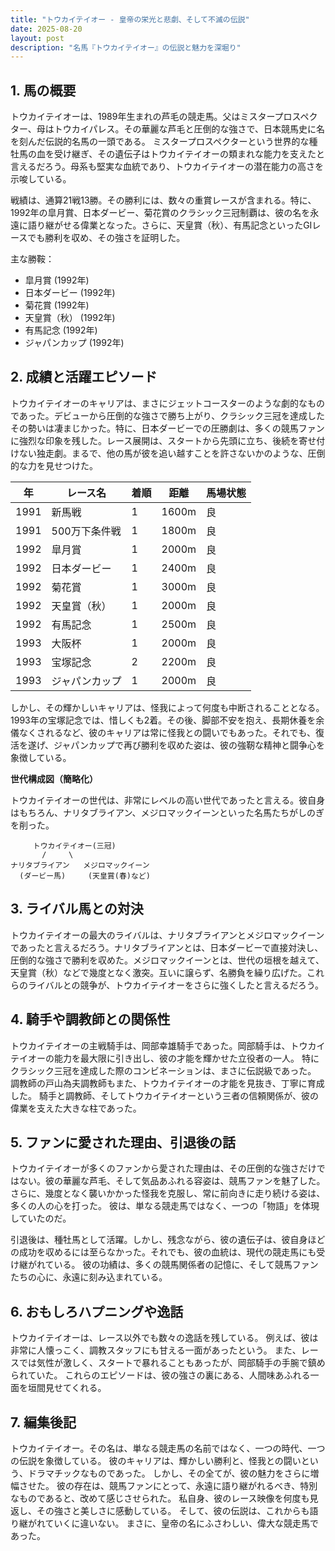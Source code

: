```yaml
---
title: "トウカイテイオー - 皇帝の栄光と悲劇、そして不滅の伝説"
date: 2025-08-20
layout: post
description: "名馬『トウカイテイオー』の伝説と魅力を深堀り"
---
```


## 1. 馬の概要

トウカイテイオーは、1989年生まれの芦毛の競走馬。父はミスタープロスペクター、母はトウカイパレス。その華麗な芦毛と圧倒的な強さで、日本競馬史に名を刻んだ伝説的名馬の一頭である。  ミスタープロスペクターという世界的な種牡馬の血を受け継ぎ、その遺伝子はトウカイテイオーの類まれな能力を支えたと言えるだろう。母系も堅実な血統であり、トウカイテイオーの潜在能力の高さを示唆している。

戦績は、通算21戦13勝。その勝利には、数々の重賞レースが含まれる。特に、1992年の皐月賞、日本ダービー、菊花賞のクラシック三冠制覇は、彼の名を永遠に語り継がせる偉業となった。さらに、天皇賞（秋）、有馬記念といったGIレースでも勝利を収め、その強さを証明した。

主な勝鞍：

* 皐月賞 (1992年)
* 日本ダービー (1992年)
* 菊花賞 (1992年)
* 天皇賞（秋） (1992年)
* 有馬記念 (1992年)
* ジャパンカップ (1992年)


## 2. 成績と活躍エピソード

トウカイテイオーのキャリアは、まさにジェットコースターのような劇的なものであった。デビューから圧倒的な強さで勝ち上がり、クラシック三冠を達成したその勢いは凄まじかった。特に、日本ダービーでの圧勝劇は、多くの競馬ファンに強烈な印象を残した。レース展開は、スタートから先頭に立ち、後続を寄せ付けない独走劇。まるで、他の馬が彼を追い越すことを許さないかのような、圧倒的な力を見せつけた。

| 年 | レース名             | 着順 | 距離 | 馬場状態 |
|---|----------------------|-----|------|----------|
| 1991 | 新馬戦             | 1   | 1600m| 良       |
| 1991 | 500万下条件戦       | 1   | 1800m| 良       |
| 1992 | 皐月賞             | 1   | 2000m| 良       |
| 1992 | 日本ダービー         | 1   | 2400m| 良       |
| 1992 | 菊花賞             | 1   | 3000m| 良       |
| 1992 | 天皇賞（秋）         | 1   | 2000m| 良       |
| 1992 | 有馬記念             | 1   | 2500m| 良       |
| 1993 | 大阪杯             | 1   | 2000m| 良       |
| 1993 | 宝塚記念             | 2   | 2200m| 良       |
| 1993 | ジャパンカップ         | 1   | 2000m| 良       |


しかし、その輝かしいキャリアは、怪我によって何度も中断されることとなる。  1993年の宝塚記念では、惜しくも2着。その後、脚部不安を抱え、長期休養を余儀なくされるなど、彼のキャリアは常に怪我との闘いでもあった。それでも、復活を遂げ、ジャパンカップで再び勝利を収めた姿は、彼の強靭な精神と闘争心を象徴している。


**世代構成図（簡略化）**

トウカイテイオーの世代は、非常にレベルの高い世代であったと言える。彼自身はもちろん、ナリタブライアン、メジロマックイーンといった名馬たちがしのぎを削った。


```
     トウカイテイオー(三冠)
       /     \
ナリタブライアン   メジロマックイーン
  (ダービー馬)     (天皇賞(春)など)
```


## 3. ライバル馬との対決

トウカイテイオーの最大のライバルは、ナリタブライアンとメジロマックイーンであったと言えるだろう。ナリタブライアンとは、日本ダービーで直接対決し、圧倒的な強さで勝利を収めた。メジロマックイーンとは、世代の垣根を越えて、天皇賞（秋）などで幾度となく激突。互いに譲らず、名勝負を繰り広げた。これらのライバルとの競争が、トウカイテイオーをさらに強くしたと言えるだろう。


## 4. 騎手や調教師との関係性

トウカイテイオーの主戦騎手は、岡部幸雄騎手であった。岡部騎手は、トウカイテイオーの能力を最大限に引き出し、彼の才能を輝かせた立役者の一人。  特にクラシック三冠を達成した際のコンビネーションは、まさに伝説級であった。  調教師の戸山為夫調教師もまた、トウカイテイオーの才能を見抜き、丁寧に育成した。  騎手と調教師、そしてトウカイテイオーという三者の信頼関係が、彼の偉業を支えた大きな柱であった。


## 5. ファンに愛された理由、引退後の話

トウカイテイオーが多くのファンから愛された理由は、その圧倒的な強さだけではない。彼の華麗な芦毛、そして気品あふれる容姿は、競馬ファンを魅了した。  さらに、幾度となく襲いかかった怪我を克服し、常に前向きに走り続ける姿は、多くの人の心を打った。  彼は、単なる競走馬ではなく、一つの「物語」を体現していたのだ。

引退後は、種牡馬として活躍。しかし、残念ながら、彼の遺伝子は、彼自身ほどの成功を収めるには至らなかった。それでも、彼の血統は、現代の競走馬にも受け継がれている。  彼の功績は、多くの競馬関係者の記憶に、そして競馬ファンたちの心に、永遠に刻み込まれている。


## 6. おもしろハプニングや逸話

トウカイテイオーは、レース以外でも数々の逸話を残している。  例えば、彼は非常に人懐っこく、調教スタッフにも甘える一面があったという。  また、レースでは気性が激しく、スタートで暴れることもあったが、岡部騎手の手腕で鎮められていた。  これらのエピソードは、彼の強さの裏にある、人間味あふれる一面を垣間見せてくれる。


## 7. 編集後記

トウカイテイオー。その名は、単なる競走馬の名前ではなく、一つの時代、一つの伝説を象徴している。  彼のキャリアは、輝かしい勝利と、怪我との闘いという、ドラマチックなものであった。  しかし、その全てが、彼の魅力をさらに増幅させた。  彼の存在は、競馬ファンにとって、永遠に語り継がれるべき、特別なものであると、改めて感じさせられた。  私自身、彼のレース映像を何度も見返し、その強さと美しさに感動している。  そして、彼の伝説は、これからも語り継がれていくに違いない。  まさに、皇帝の名にふさわしい、偉大な競走馬であった。
